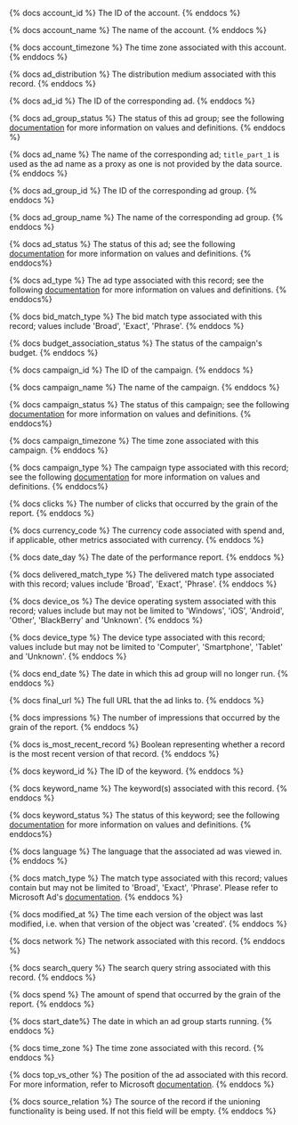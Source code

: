 {% docs account_id %}
The ID of the account.
{% enddocs %}

{% docs account_name %}
The name of the account.
{% enddocs %}

{% docs account_timezone %}
The time zone associated with this account.
{% enddocs %}

{% docs ad_distribution %}
The distribution medium associated with this record.
{% enddocs %}

{% docs ad_id %}
The ID of the corresponding ad.
{% enddocs %}

{% docs ad_group_status %}
The status of this ad group; see the following [documentation](https://help.ads.microsoft.com/apex/index/3/en/53094) for more information on values and definitions.
{% enddocs %}

{% docs ad_name %}
The name of the corresponding ad; `title_part_1` is used as the ad name as a proxy as one is not provided by the data source.
{% enddocs %}

{% docs ad_group_id %}
The ID of the corresponding ad group.
{% enddocs %}

{% docs ad_group_name %}
The name of the corresponding ad group.
{% enddocs %}

{% docs ad_status %}
The status of this ad; see the following [documentation](https://docs.microsoft.com/en-us/advertising/campaign-management-service/adstatus?view=bingads-13) for more information on values and definitions.
{% enddocs%}

{% docs ad_type %}
The ad type associated with this record; see the following [documentation](https://docs.microsoft.com/en-us/advertising/campaign-management-service/adtype?view=bingads-13) for more information on values and definitions.
{% enddocs%}

{% docs bid_match_type %}
The bid match type associated with this record; values include 'Broad', 'Exact', 'Phrase'.
{% enddocs %}

{% docs budget_association_status %}
The status of the campaign's budget.
{% enddocs %}

{% docs campaign_id %}
The ID of the campaign.
{% enddocs %}

{% docs campaign_name %}
The name of the campaign.
{% enddocs %}

{% docs campaign_status %}
The status of this campaign; see the following [documentation](https://docs.microsoft.com/en-us/advertising/campaign-management-service/campaignstatus?view=bingads-13) for more information on values and definitions.
{% enddocs%}

{% docs campaign_timezone %}
The time zone associated with this campaign.
{% enddocs %}

{% docs campaign_type %}
The campaign type associated with this record; see the following [documentation](https://docs.microsoft.com/en-us/advertising/campaign-management-service/campaigntype?view=bingads-13) for more information on values and definitions.
{% enddocs%}

{% docs clicks %}
The number of clicks that occurred by the grain of the report.
{% enddocs %}

{% docs currency_code %}
The currency code associated with spend and, if applicable, other metrics associated with currency.
{% enddocs %}

{% docs date_day %}
The date of the performance report.
{% enddocs %}

{% docs delivered_match_type %}
The delivered match type associated with this record; values include 'Broad', 'Exact', 'Phrase'.
{% enddocs %}

{% docs device_os %}
The device operating system associated with this record; values include but may not be limited to 'Windows', 'iOS', 'Android', 'Other', 'BlackBerry' and 'Unknown'.
{% enddocs %}

{% docs device_type %}
The device type associated with this record; values include but may not be limited to 'Computer', 'Smartphone', 'Tablet' and 'Unknown'.
{% enddocs %}

{% docs end_date %}
The date in which this ad group will no longer run.
{% enddocs %}

{% docs final_url %}
The full URL that the ad links to.
{% enddocs %}

{% docs impressions %}
The number of impressions that occurred by the grain of the report.
{% enddocs %}

{% docs is_most_recent_record %} 
Boolean representing whether a record is the most recent version of that record.
{% enddocs %}

{% docs keyword_id %}
The ID of the keyword.
{% enddocs %}

{% docs keyword_name %}
The keyword(s) associated with this record.
{% enddocs %}

{% docs keyword_status %}
The status of this keyword; see the following [documentation](https://docs.microsoft.com/en-us/advertising/campaign-management-service/keywordstatus?view=bingads-13) for more information on values and definitions.
{% enddocs%}

{% docs language %}
The language that the associated ad was viewed in.
{% enddocs %}

{% docs match_type %}
The match type associated with this record; values contain but may not be limited to 'Broad', 'Exact', 'Phrase'. Please refer to Microsoft Ad's [documentation](https://help.ads.microsoft.com/#apex/ads/en/50822/1).
{% enddocs %}

{% docs modified_at %}
The time each version of the object was last modified, i.e. when that version of the object was 'created'.
{% enddocs %}

{% docs network %}
The network associated with this record.
{% enddocs %}

{% docs search_query %}
The search query string associated with this record.
{% enddocs %}

{% docs spend %}
The amount of spend that occurred by the grain of the report.
{% enddocs %}

{% docs start_date%}
The date in which an ad group starts running.
{% enddocs %}

{% docs time_zone %}
The time zone associated with this record.
{% enddocs %}

{% docs top_vs_other %}
The position of the ad associated with this record. For more information, refer to Microsoft [documentation](https://help.ads.microsoft.com/apex/index/22/en/14009).
{% enddocs %}

{% docs source_relation %}
The source of the record if the unioning functionality is being used. If not this field will be empty.
{% enddocs %}